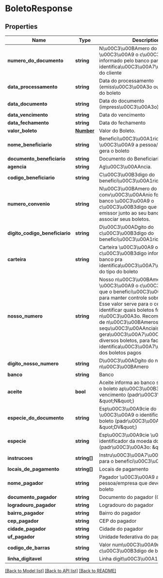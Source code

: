 # BoletoResponse

## Properties
Name | Type | Description | Notes
------------ | ------------- | ------------- | -------------
**numero_do_documento** | **string** | N\u00C3\u00BAmero do documento \u00C3\u00A9 o c\u00C3\u00B3digo informado pelo banco para identifica\u00C3\u00A7\u00C3\u00A3o do cliente | [optional] 
**data_processamento** | **string** | Data do processamento (emiss\u00C3\u00A3o ou faturamento) do boleto | [optional] 
**data_documento** | **string** | Data do documento (impress\u00C3\u00A3o) | [optional] 
**data_vencimento** | **string** | Data do vencimento | [optional] 
**data_fechamento** | **string** | Data do fechamento | [optional] 
**valor_boleto** | [**Number**](Number.md) | Valor do Boleto. | [optional] 
**nome_beneficiario** | **string** | Benefici\u00C3\u00A1rio \u00C3\u00A9 a pessoa/empresa que gera o boleto | [optional] 
**documento_beneficiario** | **string** | Documento do Beneficiario. | [optional] 
**agencia** | **string** | Ag\u00C3\u00AAncia. | [optional] 
**codigo_beneficiario** | **string** | C\u00C3\u00B3digo do benefici\u00C3\u00A1rio | [optional] 
**numero_convenio** | **string** | N\u00C3\u00BAmero do conv\u00C3\u00AAnio fornecido pelo banco \u00C3\u00A9 o c\u00C3\u00B3digo que identifica um emissor junto ao seu banco para associar seus boletos. | [optional] 
**digito_codigo_beneficiario** | **string** | D\u00C3\u00ADgito do c\u00C3\u00B3digo do benefici\u00C3\u00A1rio | [optional] 
**carteira** | **string** | Carteira \u00C3\u00A9 o c\u00C3\u00B3digo informado pelo banco pra identifica\u00C3\u00A7\u00C3\u00A3o do tipo do boleto | [optional] 
**nosso_numero** | **string** | Nosso n\u00C3\u00BAmero \u00C3\u00A9 o c\u00C3\u00B3digo que o benefici\u00C3\u00A1rio escolhe para manter controle sobre seus boletos. Esse valor serve para o cedente identificar quais boletos foram pagos ou n\u00C3\u00A3o. Recomenda-se o uso de n\u00C3\u00BAmeros sequ\u00C3\u00AAnciais, na gera\u00C3\u00A7\u00C3\u00A3o de diversos boletos, para facilitar a identifica\u00C3\u00A7\u00C3\u00A3o dos boletos pagos | [optional] 
**digito_nosso_numero** | **string** | D\u00C3\u00ADgito do nosso n\u00C3\u00BAmero | [optional] 
**banco** | **string** | Banco | [optional] 
**aceite** | **bool** | Aceite informa ao banco se deve aceitar o boleto ap\u00C3\u00B3s a data de vencimento (padr\u00C3\u00A3o: \&quot;N\&quot;) | [optional] 
**especie_do_documento** | **string** | Esp\u00C3\u00A9cie do documento \u00C3\u00A9 o identificador do tipo de boleto (padr\u00C3\u00A3o: \&quot;DV\&quot;) | [optional] 
**especie** | **string** | Esp\u00C3\u00A9cie \u00C3\u00A9 o identificador da moeda do boleto (padr\u00C3\u00A3o: \&quot;R$\&quot;) | [optional] 
**instrucoes** | **string[]** | Instru\u00C3\u00A7\u00C3\u00B5es para o benefici\u00C3\u00A1rio | [optional] 
**locais_de_pagamento** | **string[]** | Locais de pagamento | [optional] 
**nome_pagador** | **string** | Pagador \u00C3\u00A9 a pessoa/empresa que deve pagar o boleto | [optional] 
**documento_pagador** | **string** | Documento do pagador (CPF ou CNPJ) | [optional] 
**logradouro_pagador** | **string** | Logradouro do pagador | [optional] 
**bairro_pagador** | **string** | Bairro do pagador | [optional] 
**cep_pagador** | **string** | CEP do pagador | [optional] 
**cidade_pagador** | **string** | Cidade do pagador | [optional] 
**uf_pagador** | **string** | Unidade federativa do pagador | [optional] 
**codigo_de_barras** | **string** | Valor num\u00C3\u00A9rico do c\u00C3\u00B3digo de barras | [optional] 
**linha_digitavel** | **string** | Linha digit\u00C3\u00A1vel formatada | [optional] 

[[Back to Model list]](../README.md#documentation-for-models) [[Back to API list]](../README.md#documentation-for-api-endpoints) [[Back to README]](../README.md)


